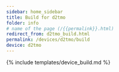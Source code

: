 ```yaml
---
sidebar: home_sidebar
title: Build for d2tmo
folder: info
# name of the page (/{{permalink}}.html)
redirect_from: d2tmo_build.html
permalink: /devices/d2tmo/build
device: d2tmo
---
```

{% include templates/device_build.md %}
